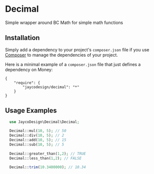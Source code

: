 Decimal
=======

Simple wrapper around BC Math for simple math functions

## Installation

Simply add a dependency to your project's `composer.json` file if you use [Composer](http://getcomposer.org/) to manage the dependencies of your project.

Here is a minimal example of a `composer.json` file that just defines a dependency on Money:

    {
        "require": {
            "jaycodesign/decimal": "*"
        }
    }

## Usage Examples

```php
  use JaycoDesign\Decimal\Decimal;
  
  Decimal::mul(10, 5); // 50
  Decimal::div(10, 5); // 2
  Decimal::add(10, 5); // 15
  Decimal::sub(10, 5); // 5
  
  Decimal::greater_than(1,2); // TRUE
  Decimal::less_than(1,2); // FALSE
  
  Decimal::trim(10.3400000); // 10.34
  
  
```
